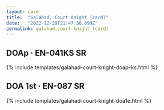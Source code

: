 ```yaml
---
layout: card
title:  "Galahad, Court Knight (card)"
date:   "2022-12-29T21:47:36.099Z"
permalink: galahad-court-knight_(card)
---
```


## DOAp &middot; EN-041KS SR

{% include templates/galahad-court-knight-doap-ks.html %}


## DOA 1st &middot; EN-087 SR

{% include templates/galahad-court-knight-doa1e.html %}

